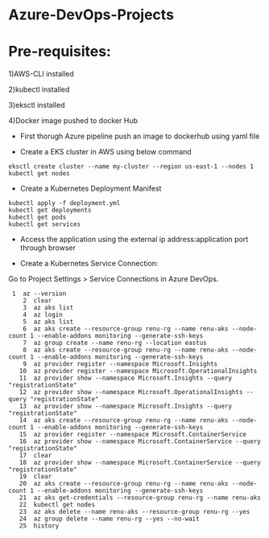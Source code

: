 # Azure-DevOps-Projects

# Pre-requisites:
1)AWS-CLI installed

2)kubectl installed

3)eksctl installed

4)Docker image pushed to docker Hub

* First thorugh Azure pipeline push an image to dockerhub using yaml file


* Create a EKS cluster in AWS using below command
```
eksctl create cluster --name my-cluster --region us-east-1 --nodes 1
kubectl get nodes

```

* Create a Kubernetes Deployment Manifest

```
kubectl apply -f deployment.yml
kubectl get deployments
kubectl get pods
kubectl get services
```
* Access the application using the external ip address:application port through browser

* Create a Kubernetes Service Connection:

Go to Project Settings > Service Connections in Azure DevOps.

```
 1  az --version
    2  clear
    3  az aks list
    4  az login
    5  az aks list
    6  az aks create --resource-group renu-rg --name renu-aks --node-count 1 --enable-addons monitoring --generate-ssh-keys
    7  az group create --name renu-rg --location eastus
    8  az aks create --resource-group renu-rg --name renu-aks --node-count 1 --enable-addons monitoring --generate-ssh-keys
    9  az provider register --namespace Microsoft.Insights
   10  az provider register --namespace Microsoft.OperationalInsights
   11  az provider show --namespace Microsoft.Insights --query "registrationState"
   12  az provider show --namespace Microsoft.OperationalInsights --query "registrationState"
   13  az provider show --namespace Microsoft.Insights --query "registrationState"
   14  az aks create --resource-group renu-rg --name renu-aks --node-count 1 --enable-addons monitoring --generate-ssh-keys
   15  az provider register --namespace Microsoft.ContainerService
   16  az provider show --namespace Microsoft.ContainerService --query "registrationState"
   17  clear
   18  az provider show --namespace Microsoft.ContainerService --query "registrationState"
   19  clear
   20  az aks create --resource-group renu-rg --name renu-aks --node-count 1 --enable-addons monitoring --generate-ssh-keys
   21  az aks get-credentials --resource-group renu-rg --name renu-aks
   22  kubectl get nodes
   23  az aks delete --name renu-aks --resource-group renu-rg --yes
   24  az group delete --name renu-rg --yes --no-wait
   25  history
```


